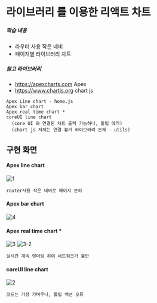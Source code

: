 # 라이브러리 를 이용한 리액트 차트

##### 학습 내용
- 라우터 사용 작은 네비
- 페이지별 라이브러리 차트
##### 참고 라이브러리
- https://apexcharts.com Apex
- https://www.chartjs.org chart js
```
Apex Line chart - home.js
Apex bar chart
Apex real time chart *
coreUI line chart
  (core UI 와 연결된 차트 출력 가능하나, 툴팁 에러)
  (chart js 자체는 연결 불가 라이브러리 문제 - utils)
```
##  구현 화면

#### Apex line chart
![1](https://user-images.githubusercontent.com/79763173/149437690-97d381a5-9d0b-4984-8ed2-057c121803e9.jpg)
```
router사용 작은 네비로 페이지 분리
```

#### Apex bar chart
![4](https://user-images.githubusercontent.com/79763173/149437687-31bab3ba-d360-40bd-9eab-b534e01c6c50.jpg)

#### Apex real time chart *
![3](https://user-images.githubusercontent.com/79763173/149437692-01ce9f6f-8033-4061-859c-d615939c19a7.jpg)
![3-2](https://user-images.githubusercontent.com/79763173/149437694-3228454b-d14c-4b52-8c0f-826ad0964469.jpg)
```
실시간 계속 렌더링 하여 네트워크가 불안
```

#### coreUI line chart
![2](https://user-images.githubusercontent.com/79763173/149437691-648de03b-9c74-4659-be11-19ca438b68dd.jpg)
```
코드는 가장 가벼우나, 툴팁 액션 오류
```
